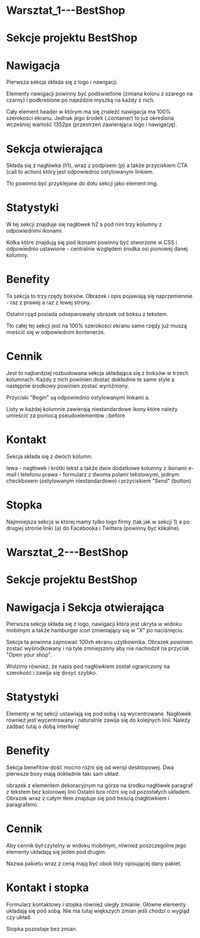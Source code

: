 # Warsztat_1---BestShop

# Sekcje projektu BestShop
# Nawigacja

Pierwsza sekcja składa się z logo i nawigacji.

Elementy nawigacji powinny być podświetlone (zmiana koloru z szarego na czarny) i podkreślone po najeździe myszką na każdy z nich.

Cały element header w którym ma się znaleźć nawigacja ma 100% szerokości ekranu. Jednak jego środek (.container) to już określona wcześniej wartość 1352px (przestrzeń zawierająca logo i nawigację).

# Sekcja otwierająca

Składa się z nagłówka (h1), wraz z podpisem (p) a także przyciskiem CTA (call to action) który jest odpowiednio ostylowanym linkiem.

Tło powinno być przyklejone do dołu sekcji jako element img.

# Statystyki

W tej sekcji znajduje się nagłówek h2 a pod nim trzy kolumny z odpowiednimi ikonami.

Kółka które znajdują się pod ikonami powinny być stworzone w CSS i odpowiednio ustawione - centralnie względem środka osi pionowej danej kolumny.

# Benefity

Ta sekcja to trzy rzędy boksów. Obrazek i opis pojawiają się naprzemiennie - raz z prawej a raz z lewej strony.

Ostatni rząd posiada odseparowany obrazek od boksu z tekstem.

Tło całej tej sekcji jest na 100% szerokości ekranu same rzędy już muszą mieścić się w odpowiednim kontenerze.

# Cennik

Jest to najbardziej rozbudowana sekcja składająca się z boksów w trzech kolumnach. Każdy z nich powinien dostać dokładnie te same style a następnie środkowy powinien zostać wyróżniony.

Przyciski "Begin" są odpowiednio ostylowanymi linkami a.

Listy w każdej kolumnie zawierają niestandardowe ikony które należy umieścić za pomocą pseudoelementów ::before.

# Kontakt

Sekcja składa się z dwóch kolumn:

lewa - nagłówek i krótki tekst a także dwie dodatkowe kolumny z ikonami e-mail i telefonu
prawa - formularz z dwoma polami tekstowymi, jednym checkboxem (ostylowanym niestandardowo) i przyciskiem "Send" (button)

# Stopka

Najmniejsza sekcja w której mamy tylko logo firmy (tak jak w sekcji 1) a po drugiej stronie linki (a) do Facebooka i Twittera (powinny być klikalne).

# Warsztat_2---BestShop

# Sekcje projektu BestShop
# Nawigacja i Sekcja otwierająca

Pierwsza sekcja składa się z logo, nawigacji która jest ukryta w widoku mobilnym a także hamburger icon zmieniający się w "X" po naciśnięciu.

Sekcja ta powinna zajmować 100vh ekranu użytkownika. Obrazek powinien zostać wyśrodkowany i na tyle zmniejszony aby nie nachodził na przycisk "Open your shop".

Widzimy również, że napis pod nagłówkiem został ograniczony na szerokość i zawija się dosyć szybko.

# Statystyki

Elementy w tej sekcji ustawiają się pod sobą i są wycentrowane. Nagłówek również jest wycentrowany i naturalnie zawija się do kolejnych linii. Należy zadbać tutaj o dobą interlinię!

# Benefity

Sekcja benefitów dość mocno różni się od wersji desktopowej. Dwa pierwsze boxy mają dokładnie taki sam układ:

obrazek z elementem dekoracyjnym na górze na środku
nagłówek
paragraf z tekstem bez kolorowej linii
Ostatni box różni się od pozostałych układem. Obrazek wraz z całym tłem znajduje się pod treścią (nagłówkiem i paragrafem).

# Cennik

Aby cennik był czytelny w widoku mobilnym, również poszczególne jego elementy układają się jeden pod drugim.

Nazwa pakietu wraz z ceną mają być obok listy opisującej dany pakiet.

# Kontakt i stopka

Formularz kontaktowy i stopka również uległy zmianie. Główne elementy układają się pod sobą. Nie ma tutaj większych zmian jeśli chodzi o wygląd czy układ.

Stopka pozostaje bez zmian.